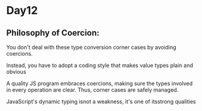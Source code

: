 # Day12
## Philosophy of Coercion:

You don't deal with these type conversion corner cases by avoiding coercions. 

Instead, you have to adopt a coding style that makes value types plain and obvious

A quality JS program embraces coercions, making sure the types involved in every operation are clear. Thus, corner cases are safely managed. 

JavaScript's dynamic typing isnot a weakness, it's one of itsstrong qualities




